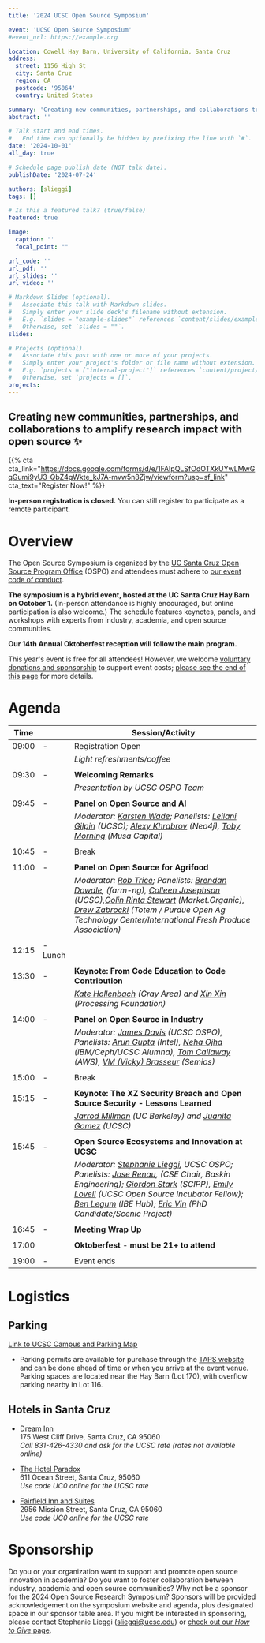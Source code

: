 ```yaml
---
title: '2024 UCSC Open Source Symposium'

event: 'UCSC Open Source Symposium'
#event_url: https://example.org

location: Cowell Hay Barn, University of California, Santa Cruz
address:
  street: 1156 High St
  city: Santa Cruz
  region: CA
  postcode: '95064'
  country: United States

summary: 'Creating new communities, partnerships, and collaborations to amplify research impact with open source.'
abstract: ''

# Talk start and end times.
#   End time can optionally be hidden by prefixing the line with `#`.
date: '2024-10-01'
all_day: true

# Schedule page publish date (NOT talk date).
publishDate: '2024-07-24'

authors: [slieggi]
tags: []

# Is this a featured talk? (true/false)
featured: true

image:
  caption: ''
  focal_point: ""

url_code: ''
url_pdf: ''
url_slides: ''
url_video: ''

# Markdown Slides (optional).
#   Associate this talk with Markdown slides.
#   Simply enter your slide deck's filename without extension.
#   E.g. `slides = "example-slides"` references `content/slides/example-slides.md`.
#   Otherwise, set `slides = ""`.
slides:

# Projects (optional).
#   Associate this post with one or more of your projects.
#   Simply enter your project's folder or file name without extension.
#   E.g. `projects = ["internal-project"]` references `content/project/deep-learning/index.md`.
#   Otherwise, set `projects = []`.
projects:
---
```


## Creating new communities, partnerships, and collaborations to amplify research impact with open source ✨


{{% cta cta_link="https://docs.google.com/forms/d/e/1FAIpQLSfOdOTXkUYwLMwGqGumi9yU3-QbZ4gWkte_kJ7A-mvw5n8Zjw/viewform?usp=sf_link" cta_text="Register Now!" %}}

**In-person registration is closed.** You can still register to participate as a remote participant. 


# Overview

The Open Source Symposium is organized by the [UC Santa Cruz Open Source Program Office](https://ospo.ucsc.edu/) (OSPO) and attendees must adhere to [our event code of conduct](https://docs.google.com/document/d/e/2PACX-1vQMA4vVjqQYmAvSRpjOemfBJUb-1NsBThQSvJOrECzyYJz9myHrqdr6DBV2oFFBpvFeQ7TG_Sn793SZ/pub).

**The symposium is a hybrid event, hosted at the UC Santa Cruz Hay Barn on October 1.** (In-person attendance is highly encouraged, but online participation is also welcome.) The schedule features keynotes, panels, and workshops with experts from industry, academia, and open source communities.

**Our 14th Annual Oktoberfest reception will follow the main program.** 

This year's event is free for all attendees! However, we welcome [voluntary donations and sponsorship](https://give.ucsc.edu/campaigns/38026/donations/new?designation=opensourcesoftwareresearchcross&) to support event costs; [please see the end of this page](#sponsorship) for more details.


# Agenda

|Time||Session/Activity|
|----|-|----------------|
|09:00| -|Registration Open|
||| *Light refreshments/coffee*|
||||
|09:30| -|**Welcoming Remarks**|
||| *Presentation by UCSC OSPO Team*|
||||
|09:45| -|**Panel on Open Source and AI**|
|||*Moderator: [Karsten Wade](https://www.linkedin.com/in/karsten-wade/); Panelists: [Leilani Gilpin](https://www.linkedin.com/in/leilanigilpin/) (UCSC); [Alexy Khrabrov](https://www.linkedin.com/in/chiefscientist/) (Neo4j), [Toby Morning](https://www.linkedin.com/in/urbantech/) (Musa Capital)*|
||||
|10:45| -|Break|
||||
|11:00| -|**Panel on Open Source for Agrifood**|
|| |*Moderator: [Rob Trice](https://www.linkedin.com/in/robtrice/); Panelists: [Brendan Dowdle](https://www.linkedin.com/in/brendanbdowdle/), (farm-ng), [Colleen Josephson](https://www.linkedin.com/in/colleen-josephson-4b3a9216/) (UCSC),[Colin Rinta Stewart](https://www.linkedin.com/in/colinoak/?utm_source=share&utm_campaign=share_via&utm_content=profile&utm_medium=android_app) (Market.Organic), [Drew Zabrocki](https://www.linkedin.com/in/drewzabrocki/) (Totem / Purdue Open Ag Technology Center/International Fresh Produce Association)* |
||||
|12:15| -Lunch|
||||
|13:30| -|**Keynote: From Code Education to Code Contribution**|
|||*[Kate Hollenbach](https://grayarea.org/community-entry/kate-hollenbach/) (Gray Area) and [Xin Xin](https://docs.google.com/document/d/1hohgIr0rjkGeMa5sJKrv6MQf8HubNf4sJ22funAMG6g/pub) (Processing Foundation)*|
||||
|14:00| -|**Panel on Open Source in Industry**|
|||*Moderator: [James Davis](https://www.linkedin.com/in/james-davis-1b80011/) (UCSC OSPO), Panelists: [Arun Gupta](https://www.linkedin.com/in/arunpgupta/) (Intel), [Neha Ojha](https://www.linkedin.com/in/nehaojha/) (IBM/Ceph/UCSC Alumna), [Tom Callaway](https://www.linkedin.com/in/spotfoss/) (AWS), [VM (Vicky) Brasseur](https://www.linkedin.com/in/vmbrasseur/) (Semios)*|
||||
|15:00| -|Break|
||||
|15:15| -|**Keynote: The XZ Security Breach and Open Source Security - Lessons Learned**|
|||*[Jarrod Millman](https://bids.berkeley.edu/people/jarrod-millman) (UC Berkeley) and [Juanita Gomez](https://www.linkedin.com/in/juanitagomezr/) (UCSC)*|
||||
|15:45| -|**Open Source Ecosystems and Innovation at UCSC**|
|||*Moderator: [Stephanie Lieggi](https://www.linkedin.com/in/stephanie-lieggi-8542624/), UCSC OSPO; Panelists: [Jose Renau](https://www.linkedin.com/in/jose-renau/), (CSE Chair, Baskin Engineering); [Giordon Stark](https://www.linkedin.com/in/giordon-stark-5576b71b/) (SCIPP), [Emily Lovell](https://www.linkedin.com/in/emilymarielovell/) (UCSC Open Source Incubator Fellow); [Ben Legum](https://www.linkedin.com/in/legum/) (IBE Hub); [Eric Vin](https://www.linkedin.com/in/ericevin/) (PhD Candidate/Scenic Project)*| 
||||
|16:45| -|**Meeting Wrap Up**| 
||||
|17:00||**Oktoberfest** - **must be 21+ to attend**|
||||
|19:00| -|Event ends|

# Logistics

## Parking

[Link to UCSC Campus and Parking Map](https://taps.ucsc.edu/pdf/parking-map.pdf)  

- Parking permits are available for purchase through the [TAPS website](https://ucsc.aimsparking.com/permits/?cmd=new_non_auth) and can be done ahead of time or when you arrive at the event venue. Parking spaces are located near the Hay Barn (Lot 170), with overflow parking nearby in Lot 116.
  

## Hotels in Santa Cruz

- [Dream Inn](http://www.dreaminnsantacruz.com)  
175 West Cliff Drive, Santa Cruz, CA 95060  
*Call 831-426-4330 and ask for the UCSC rate (rates not available online)*  

- [The Hotel Paradox](https://www.marriott.com/en-us/hotels/sjcak-hotel-paradox-autograph-collection/overview/?scid=f2ae0541-1279-4f24-b197-a979c79310b0)  
611 Ocean Street, Santa Cruz, 95060  
*Use code UC0 online for the UCSC rate*  

- [Fairfield Inn and Suites](https://www.marriott.com/en-us/hotels/sjccr-fairfield-inn-and-suites-santa-cruz/overview/?scid=f2ae0541-1279-4f24-b197-a979c79310b0)  
2956 Mission Street, Santa Cruz, CA 95060  
*Use code UC0 online for the UCSC rate*  

# Sponsorship

Do you or your organization want to support and promote open source innovation in academia? Do you want to foster collaboration between industry, academia and open source communities? Why not be a sponsor for the 2024 Open Source Research Symposium? Sponsors will be provided acknowledgement on the symposium website and agenda, plus designated space in our sponsor table area. If you might be interested in sponsoring, please contact Stephanie Lieggi ([slieggi@ucsc.edu](mailto:slieggi@ucsc.edu)) or [check out our *How to Give* page](https://ucsc-ospo.github.io/bankinfo/). 
